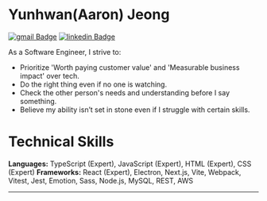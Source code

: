 # Yunhwan(Aaron) Jeong

[![gmail Badge](https://img.shields.io/badge/Gmail-D14836?style=flat-square&logo=gmail&logoColor=white&link=mailto:jimmy53120488@gmail.com)](mailto:jimmy53120488@gmail.com)
[![linkedin Badge](https://img.shields.io/badge/LinkedIn-0C66C3?style=flat-square&logo=linkedin&logoColor=EFF2EB)](https://www.linkedin.com/in/Yunhwan-jeong/)

As a Software Engineer, I strive to:
- Prioritize 'Worth paying customer value' and 'Measurable business impact' over tech.
- Do the right thing even if no one is watching.
- Check the other person's needs and understanding before I say something.
- Believe my ability isn’t set in stone even if I struggle with certain skills.

# Technical Skills
**Languages:** TypeScript (Expert), JavaScript (Expert), HTML (Expert), CSS (Expert)
**Frameworks:** React (Expert), Electron, Next.js, Vite, Webpack, Vitest, Jest, Emotion, Sass, Node.js, MySQL, REST, AWS

---
